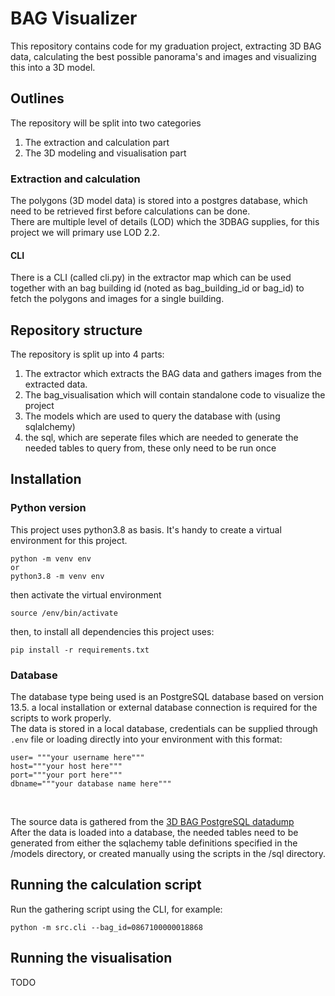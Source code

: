 # BAG Visualizer

This repository contains code for my graduation project, extracting 3D BAG data, calculating the best possible panorama's and images and visualizing this into a 3D model.

## Outlines
The repository will be split into two categories
1. The extraction and calculation part
1. The 3D modeling and visualisation part

### Extraction and calculation
The polygons (3D model data) is stored into a postgres database, which need to be retrieved first before calculations can be done. <br>
There are multiple level of details (LOD) which the 3DBAG supplies, for this project we will primary use LOD 2.2. <br>

#### CLI
There is a CLI (called cli.py) in the extractor map which can be used together with an bag building id (noted as bag_building_id or bag_id) to fetch the polygons and images for a single building.

## Repository structure

The repository is split up into 4 parts:
1. The extractor which extracts the BAG data and gathers images from the extracted data.
1. The bag_visualisation which will contain standalone code to visualize the project
1. The models which are used to query the database with (using sqlalchemy) 
1. the sql, which are seperate files which are needed to generate the needed tables to query from, these only need to be run once


## Installation

### Python version
This project uses python3.8 as basis.
It's handy to create a virtual environment for this project.
```
python -m venv env
or
python3.8 -m venv env
```

then activate the virtual environment
```
source /env/bin/activate
```

then, to install all dependencies this project uses:

```
pip install -r requirements.txt
```

### Database
The database type being used is an PostgreSQL database based on version 13.5. a local installation or external database connection is required for the scripts to work properly.
 <br/>
The data is stored in a local database, credentials can be supplied through ``` .env ``` file or loading directly into your environment with this format: 
<br/>

```
user= """your username here"""
host="""your host here"""
port="""your port here"""
dbname="""your database name here"""
```
<br/>

The source data is gathered from the [3D BAG PostgreSQL datadump](https://3dbag.nl/nl/download) 
<br/>
After the data is loaded into a database, the needed tables need to be generated from either the sqlachemy table definitions specified in the /models directory,
or created manually using the scripts in the /sql directory.


## Running the calculation script
Run the gathering script using the CLI, for example:
```
python -m src.cli --bag_id=0867100000018868
```

## Running the visualisation 
TODO


